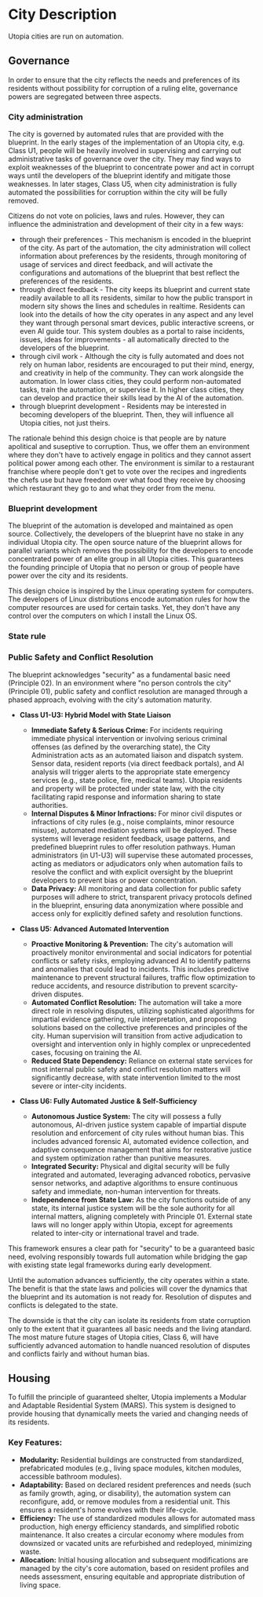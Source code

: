 # City Description

Utopia cities are run on automation.

## Governance

In order to ensure that the city reflects the needs and preferences of its residents without possibility for corruption of a ruling elite, governance powers are segregated between three aspects.

### City administration

The city is governed by automated rules that are provided with the blueprint. In the early stages of the implementation of an Utopia city, e.g. Class U1, people will be heavily involved in supervising and carrying out administrative tasks of governance over the city. They may find ways to exploit weaknesses of the blueprint to concentrate power and act in corrupt ways until the developers of the blueprint identify and mitigate those weaknesses. In later stages, Class U5, when city administration is fully automated the possibilities for corruption within the city will be fully removed.

Citizens do not vote on policies, laws and rules. However, they can influence the administration and development of their city in a few ways:
- through their preferences - This mechanism is encoded in the blueprint of the city. As part of the automation, the city administration will collect information about preferences by the residents, through monitoring of usage of services and direct feedback, and will activate the configurations and automations of the blueprint that best reflect the preferences of the residents.
- through direct feedback - The city keeps its blueprint and current state readily available to all its residents, similar to how the public transport in modern sity shows the lines and schedules in realtime. Residents can look into the details of how the city operates in any aspect and any level they want through personal smart devices, public interactive screens, or even AI guide tour. This system doubles as a portal to raise incidents, issues, ideas for improvements - all automatically directed to the developers of the blueprint.
- through civil work - Although the city is fully automated and does not rely on human labor, residents are encouraged to put their mind, energy, and creativity in help of the community. They can work alongside the automation. In lower class cities, they could perform non-automated tasks, train the automation, or supervise it. In higher class cities, they can develop and practice their skills lead by the AI of the automation.
- through blueprint development - Residents may be interested in becoming developers of the blueprint. Then, they will influence all Utopia cities, not just theirs.

The rationale behind this design choice is that people are by nature apolitical and suseptive to corruption. Thus, we offer them an environment where they don't have to actively engage in politics and they cannot assert political power among each other. The environment is similar to a restaurant franchise where people don't get to vote over the recipes and ingredients the chefs use but have freedom over what food they receive by choosing which restaurant they go to and what they order from the menu.

### Blueprint development

The blueprint of the automation is developed and maintained as open source. Collectively, the developers of the blueprint have no stake in any individual Utopia city. The open source nature of the blueprint allows for parallel variants which removes the possibility for the developers to encode concentrated power of an elite group in all Utopia cities.
This guarantees the founding principle of Utopia that no person or group of people have power over the city and its residents.

This design choice is inspired by the Linux operating system for computers. The developers of Linux distributions encode automation rules for how the computer resources are used for certain tasks. Yet, they don't have any control over the computers on which I install the Linux OS.

### State rule

### Public Safety and Conflict Resolution

The blueprint acknowledges "security" as a fundamental basic need (Principle 02). In an environment where "no person controls the city" (Principle 01), public safety and conflict resolution are managed through a phased approach, evolving with the city's automation maturity.

*   **Class U1-U3: Hybrid Model with State Liaison**
    *   **Immediate Safety & Serious Crime:** For incidents requiring immediate physical intervention or involving serious criminal offenses (as defined by the overarching state), the City Administration acts as an automated liaison and dispatch system. Sensor data, resident reports (via direct feedback portals), and AI analysis will trigger alerts to the appropriate state emergency services (e.g., state police, fire, medical teams). Utopia residents and property will be protected under state law, with the city facilitating rapid response and information sharing to state authorities.
    *   **Internal Disputes & Minor Infractions:** For minor civil disputes or infractions of city rules (e.g., noise complaints, minor resource misuse), automated mediation systems will be deployed. These systems will leverage resident feedback, usage patterns, and predefined blueprint rules to offer resolution pathways. Human administrators (in U1-U3) will supervise these automated processes, acting as mediators or adjudicators only when automation fails to resolve the conflict and with explicit oversight by the blueprint developers to prevent bias or power concentration.
    *   **Data Privacy:** All monitoring and data collection for public safety purposes will adhere to strict, transparent privacy protocols defined in the blueprint, ensuring data anonymization where possible and access only for explicitly defined safety and resolution functions.

*   **Class U5: Advanced Automated Intervention**
    *   **Proactive Monitoring & Prevention:** The city's automation will proactively monitor environmental and social indicators for potential conflicts or safety risks, employing advanced AI to identify patterns and anomalies that could lead to incidents. This includes predictive maintenance to prevent structural failures, traffic flow optimization to reduce accidents, and resource distribution to prevent scarcity-driven disputes.
    *   **Automated Conflict Resolution:** The automation will take a more direct role in resolving disputes, utilizing sophisticated algorithms for impartial evidence gathering, rule interpretation, and proposing solutions based on the collective preferences and principles of the city. Human supervision will transition from active adjudication to oversight and intervention only in highly complex or unprecedented cases, focusing on training the AI.
    *   **Reduced State Dependency:** Reliance on external state services for most internal public safety and conflict resolution matters will significantly decrease, with state intervention limited to the most severe or inter-city incidents.

*   **Class U6: Fully Automated Justice & Self-Sufficiency**
    *   **Autonomous Justice System:** The city will possess a fully autonomous, AI-driven justice system capable of impartial dispute resolution and enforcement of city rules without human bias. This includes advanced forensic AI, automated evidence collection, and adaptive consequence management that aims for restorative justice and system optimization rather than punitive measures.
    *   **Integrated Security:** Physical and digital security will be fully integrated and automated, leveraging advanced robotics, pervasive sensor networks, and adaptive algorithms to ensure continuous safety and immediate, non-human intervention for threats.
    *   **Independence from State Law:** As the city functions outside of any state, its internal justice system will be the sole authority for all internal matters, aligning completely with Principle 01. External state laws will no longer apply within Utopia, except for agreements related to inter-city or international travel and trade.

This framework ensures a clear path for "security" to be a guaranteed basic need, evolving responsibly towards full automation while bridging the gap with existing state legal frameworks during early development.

Until the automation advances sufficiently, the city operates within a state.
The benefit is that the state laws and policies will cover the dynamics that the blueprint and its automation is not ready for. Resolution of disputes and conflicts is delegated to the state.

The downside is that the city can isolate its residents from state corruption only to the extent that it guarantees all basic needs and the living atandard. The most mature future stages of Utopia cities, Class 6, will have sufficiently advanced automation to handle nuanced resolution of disputes and conflicts fairly and without human bias.

## Housing

To fulfill the principle of guaranteed shelter, Utopia implements a Modular and Adaptable Residential System (MARS). This system is designed to provide housing that dynamically meets the varied and changing needs of its residents.

### Key Features:
*   **Modularity:** Residential buildings are constructed from standardized, prefabricated modules (e.g., living space modules, kitchen modules, accessible bathroom modules).
*   **Adaptability:** Based on declared resident preferences and needs (such as family growth, aging, or disability), the automation system can reconfigure, add, or remove modules from a residential unit. This ensures a resident's home evolves with their life-cycle.
*   **Efficiency:** The use of standardized modules allows for automated mass production, high energy efficiency standards, and simplified robotic maintenance. It also creates a circular economy where modules from downsized or vacated units are refurbished and redeployed, minimizing waste.
*   **Allocation:** Initial housing allocation and subsequent modifications are managed by the city's core automation, based on resident profiles and needs assessment, ensuring equitable and appropriate distribution of living space.